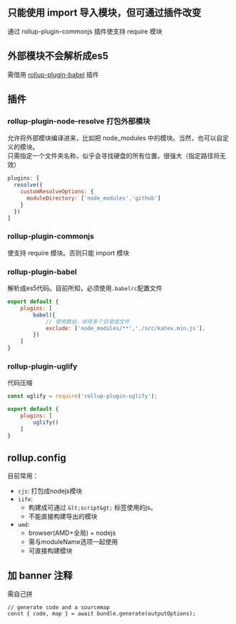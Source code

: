 

## 只能使用 import 导入模块，但可通过插件改变

通过 rollup-plugin-commonjs 插件使支持 require 模块

## 外部模块不会解析成es5
需借用 [rollup-plugin-babel](#rollup-plugin-babel) 插件

## 插件

### rollup-plugin-node-resolve 打包外部模块

允许将外部模块编译进来，比如把 node_modules 中的模块。当然，也可以自定义的模块。  
只需指定一个文件夹名称，似乎会寻找硬盘的所有位置，很强大（指定路径将无效）
```js
plugins: [
  resolve({
    customResolveOptions: {
      moduleDirectory: ['node_modules','github']
    }
  })
]
```


### rollup-plugin-commonjs

使支持 require 模块。否则只能 import 模块

### rollup-plugin-babel

解析成es5代码。目前所知，必须使用`.babelrc`配置文件

```js
export default {
    plugins: [
        babel({
            // 使用数组，排除多个目录或文件
            exclude: ['node_modules/**','./src/katex.min.js'],
        })
    ]
}

```

### rollup-plugin-uglify

代码压缩

```js
const uglify = require('rollup-plugin-uglify');

export default {
    plugins: [
        uglify()
    ]
}
```


## rollup.config

目前常用：

- `cjs`: 打包成nodejs模块
- `iife`: 
    - 构建成可通过 `&lt;script&gt;` 标签使用的js。
    - 不能直接构建导出的模块
- `umd`: 
    - browser(AMD+全局) + nodejs
    - 需与moduleName选项一起使用
    - 可直接构建模块

## 加 banner 注释

需自己拼 

```
// generate code and a sourcemap
const { code, map } = await bundle.generate(outputOptions);

  
```


